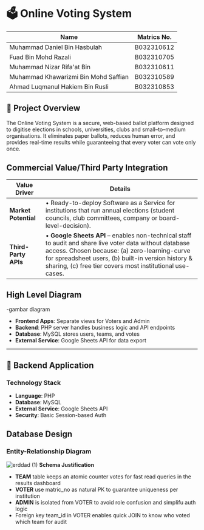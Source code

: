 # 🗳️ Online Voting System
| Name               | Matrics No.              |
| ------------------ | ------------------------ |
| Muhammad Daniel Bin Hasbulah   | B032310612 |
| Fuad Bin Mohd Razali| B032310705  |
| Muhammad Nizar Rifa'at Bin       | B032310611    |
| Muhammad Khawarizmi Bin Mohd Saffian   | B032310589 |
| Ahmad Luqmanul Hakiem Bin Rusli | B032310853 |
## 📌 Project Overview
The Online Voting System is a secure, web-based ballot platform designed to digitise elections in schools, universities, clubs and small–to–medium organisations.
It eliminates paper ballots, reduces human error, and provides real-time results while guaranteeing that every voter can vote only once.

## Commercial Value/Third Party Integration
| Value Driver         | Details                                                                                                                                                                                                                                                                     |
| -------------------- | --------------------------------------------------------------------------------------------------------------------------------------------------------------------------------------------------------------------------------------------------------------------------- |
| **Market Potential** | • Ready-to-deploy Software as a Service for institutions that run annual elections (student councils, club committees, company or board-level-decision).                                                                                           |
| **Third-Party APIs** | • **Google Sheets API** – enables non-technical staff to audit and share live voter data without database access. Chosen because: (a) zero-learning-curve for spreadsheet users, (b) built-in version history & sharing, (c) free tier covers most institutional use-cases. |

## High Level Diagram
 -gambar diagram
- **Frontend Apps**: Separate views for Voters and Admin
- **Backend**: PHP server handles business logic and API endpoints
- **Database**: MySQL stores users, teams, and votes
- **External Service**: Google Sheets API for data export

---

## 🔧 Backend Application

### Technology Stack
- **Language**: PHP
- **Database**: MySQL
- **External Service**: Google Sheets API
- **Security**: Basic Session-based Auth

## Database Design

### Entity-Relationship Diagram
![erddad (1)](https://github.com/user-attachments/assets/97643778-ec2b-4265-abc1-86b9c1fc2909)
 **Schema Justification**
- **TEAM** table keeps an atomic counter votes for fast read queries in the results dashboard
- **VOTER** use matric_no as natural PK to guarantee uniqueness per institution
- **ADMIN** is isolated from VOTER to avoid role confusion and simplifu auth logic
- Foreign key team_id in VOTER enables quick JOIN to know who voted which team for audit
